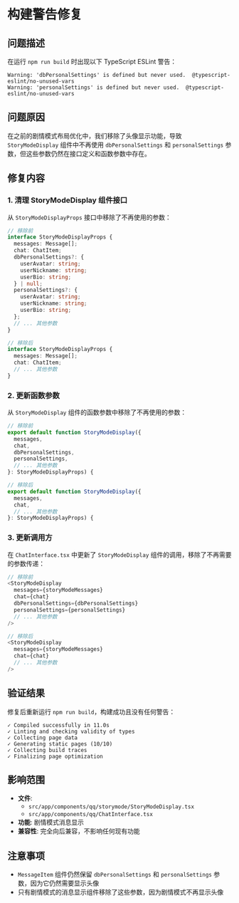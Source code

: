 # 构建警告修复

## 问题描述

在运行 `npm run build` 时出现以下 TypeScript ESLint 警告：

```
Warning: 'dbPersonalSettings' is defined but never used.  @typescript-eslint/no-unused-vars
Warning: 'personalSettings' is defined but never used.  @typescript-eslint/no-unused-vars
```

## 问题原因

在之前的剧情模式布局优化中，我们移除了头像显示功能，导致 `StoryModeDisplay` 组件中不再使用 `dbPersonalSettings` 和 `personalSettings` 参数，但这些参数仍然在接口定义和函数参数中存在。

## 修复内容

### 1. 清理 StoryModeDisplay 组件接口

从 `StoryModeDisplayProps` 接口中移除了不再使用的参数：

```typescript
// 移除前
interface StoryModeDisplayProps {
  messages: Message[];
  chat: ChatItem;
  dbPersonalSettings?: {
    userAvatar: string;
    userNickname: string;
    userBio: string;
  } | null;
  personalSettings?: {
    userAvatar: string;
    userNickname: string;
    userBio: string;
  };
  // ... 其他参数
}

// 移除后
interface StoryModeDisplayProps {
  messages: Message[];
  chat: ChatItem;
  // ... 其他参数
}
```

### 2. 更新函数参数

从 `StoryModeDisplay` 组件的函数参数中移除了不再使用的参数：

```typescript
// 移除前
export default function StoryModeDisplay({
  messages,
  chat,
  dbPersonalSettings,
  personalSettings,
  // ... 其他参数
}: StoryModeDisplayProps) {

// 移除后
export default function StoryModeDisplay({
  messages,
  chat,
  // ... 其他参数
}: StoryModeDisplayProps) {
```

### 3. 更新调用方

在 `ChatInterface.tsx` 中更新了 `StoryModeDisplay` 组件的调用，移除了不再需要的参数传递：

```typescript
// 移除前
<StoryModeDisplay
  messages={storyModeMessages}
  chat={chat}
  dbPersonalSettings={dbPersonalSettings}
  personalSettings={personalSettings}
  // ... 其他参数
/>

// 移除后
<StoryModeDisplay
  messages={storyModeMessages}
  chat={chat}
  // ... 其他参数
/>
```

## 验证结果

修复后重新运行 `npm run build`，构建成功且没有任何警告：

```
✓ Compiled successfully in 11.0s
✓ Linting and checking validity of types
✓ Collecting page data
✓ Generating static pages (10/10)
✓ Collecting build traces
✓ Finalizing page optimization
```

## 影响范围

- **文件**: 
  - `src/app/components/qq/storymode/StoryModeDisplay.tsx`
  - `src/app/components/qq/ChatInterface.tsx`
- **功能**: 剧情模式消息显示
- **兼容性**: 完全向后兼容，不影响任何现有功能

## 注意事项

- `MessageItem` 组件仍然保留 `dbPersonalSettings` 和 `personalSettings` 参数，因为它仍然需要显示头像
- 只有剧情模式的消息显示组件移除了这些参数，因为剧情模式不再显示头像
